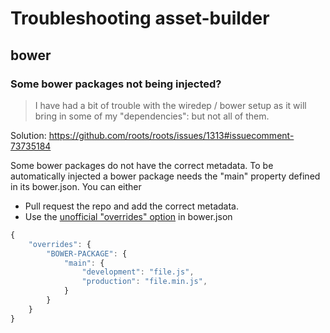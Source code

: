 # Troubleshooting asset-builder

## bower

### Some bower packages not being injected?

>I have had a bit of trouble with the wiredep / bower setup as it will bring in some of my "dependencies": but not all of them.

Solution: https://github.com/roots/roots/issues/1313#issuecomment-73735184

Some bower packages do not have the correct metadata. To be automatically injected a bower package needs the "main" property defined in its bower.json. You can either

- Pull request the repo and add the correct metadata.
- Use the [unofficial "overrides" option](https://github.com/ck86/main-bower-files#overrides-options) in bower.json
```js
{
    "overrides": {
        "BOWER-PACKAGE": {
            "main": {
                "development": "file.js",
                "production": "file.min.js",
            }
        }
    }
}
```

